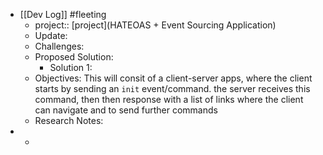 - [[Dev Log]] #fleeting
	- project:: [project](HATEOAS + Event Sourcing Application)
	- Update:
	- Challenges:
	- Proposed Solution:
		- Solution 1:
	- Objectives: This will consit of a client-server apps, where the client starts by sending an `init` event/command. the server receives this command, then then response with a list of links where the client can navigate and to send further commands
	- Research Notes:
-
	-